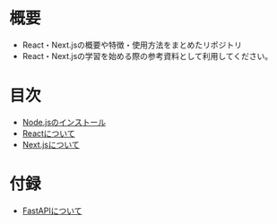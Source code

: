 # 概要

- React・Next.jsの概要や特徴・使用方法をまとめたリポジトリ
- React・Next.jsの学習を始める際の参考資料として利用してください。

# 目次

- [Node.jsのインストール](./document/Node/1_nodeインストール方法.md)
- [Reactについて](./document/React/README.md)
- [Next.jsについて](./document/Next_js/README.md)


# 付録
- [FastAPIについて](./document/Python/1_FastAPIについて.md)